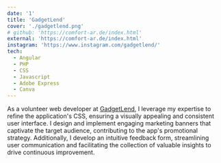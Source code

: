 ```yaml
---
date: '1'
title: 'GadgetLend'
cover: './gadgetlend.png'
# github: 'https://comfort-ar.de/index.html'
external: 'https://comfort-ar.de/index.html'
instagram: 'https://www.instagram.com/gadgetlend/'
tech:
  - Angular
  - PHP
  - CSS
  - Javascript
  - Adobe Express
  - Canva
---
```


As a volunteer web developer at [GadgetLend](https://comfort-ar.de/services.html), I leverage my expertise to refine the application's CSS, ensuring a visually appealing and consistent user interface. I design and implement engaging marketing banners that captivate the target audience, contributing to the app's promotional strategy. Additionally, I develop an intuitive feedback form, streamlining user communication and facilitating the collection of valuable insights to drive continuous improvement.
